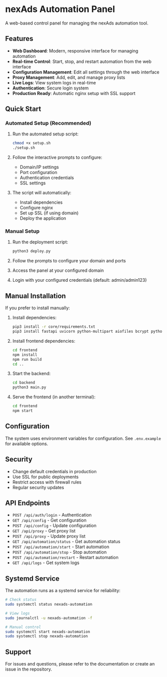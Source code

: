 
# nexAds Automation Panel

A web-based control panel for managing the nexAds automation tool.

## Features

- **Web Dashboard**: Modern, responsive interface for managing automation
- **Real-time Control**: Start, stop, and restart automation from the web interface
- **Configuration Management**: Edit all settings through the web interface
- **Proxy Management**: Add, edit, and manage proxy lists
- **Live Logs**: View system logs in real-time
- **Authentication**: Secure login system
- **Production Ready**: Automatic nginx setup with SSL support

## Quick Start

### Automated Setup (Recommended)

1. Run the automated setup script:
   ```bash
   chmod +x setup.sh
   ./setup.sh
   ```

2. Follow the interactive prompts to configure:
   - Domain/IP settings
   - Port configuration
   - Authentication credentials
   - SSL settings

3. The script will automatically:
   - Install dependencies
   - Configure nginx
   - Set up SSL (if using domain)
   - Deploy the application

### Manual Setup

1. Run the deployment script:
   ```bash
   python3 deploy.py
   ```

2. Follow the prompts to configure your domain and ports

3. Access the panel at your configured domain

4. Login with your configured credentials (default: admin/admin123)

## Manual Installation

If you prefer to install manually:

1. Install dependencies:
   ```bash
   pip3 install -r core/requirements.txt
   pip3 install fastapi uvicorn python-multipart aiofiles bcrypt python-jose[cryptography]
   ```

2. Install frontend dependencies:
   ```bash
   cd frontend
   npm install
   npm run build
   cd ..
   ```

3. Start the backend:
   ```bash
   cd backend
   python3 main.py
   ```

4. Serve the frontend (in another terminal):
   ```bash
   cd frontend
   npm start
   ```

## Configuration

The system uses environment variables for configuration. See `.env.example` for available options.

## Security

- Change default credentials in production
- Use SSL for public deployments
- Restrict access with firewall rules
- Regular security updates

## API Endpoints

- `POST /api/auth/login` - Authentication
- `GET /api/config` - Get configuration
- `POST /api/config` - Update configuration
- `GET /api/proxy` - Get proxy list
- `POST /api/proxy` - Update proxy list
- `GET /api/automation/status` - Get automation status
- `POST /api/automation/start` - Start automation
- `POST /api/automation/stop` - Stop automation
- `POST /api/automation/restart` - Restart automation
- `GET /api/logs` - Get system logs

## Systemd Service

The automation runs as a systemd service for reliability:

```bash
# Check status
sudo systemctl status nexads-automation

# View logs
sudo journalctl -u nexads-automation -f

# Manual control
sudo systemctl start nexads-automation
sudo systemctl stop nexads-automation
```

## Support

For issues and questions, please refer to the documentation or create an issue in the repository.
